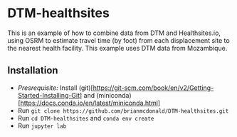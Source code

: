 # DTM-healthsites

This is an example of how to combine data from DTM and Healthsites.io, using OSRM to estimate travel time (by foot) from each displacement site to the nearest health facility. This example uses DTM data from Mozambique.

## Installation
- *Presrequisite:* Install (git)[https://git-scm.com/book/en/v2/Getting-Started-Installing-Git] and (miniconda)[https://docs.conda.io/en/latest/miniconda.html]
- Run ```git clone https://github.com/brianmcdonald/DTM-healthsites.git```
- Run ```cd DTM-healthsites``` and ```conda env create```
- Run ```jupyter lab```

